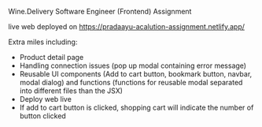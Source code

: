 Wine.Delivery Software Engineer (Frontend) Assignment

live web deployed on https://pradaayu-acalution-assignment.netlify.app/

Extra miles including:
- Product detail page
- Handling connection issues (pop up modal containing error message)
- Reusable UI components (Add to cart button, bookmark button, navbar, modal dialog) and functions (functions for reusable modal separated into different files than the JSX)
- Deploy web live
- If add to cart button is clicked, shopping cart will indicate the number of button clicked